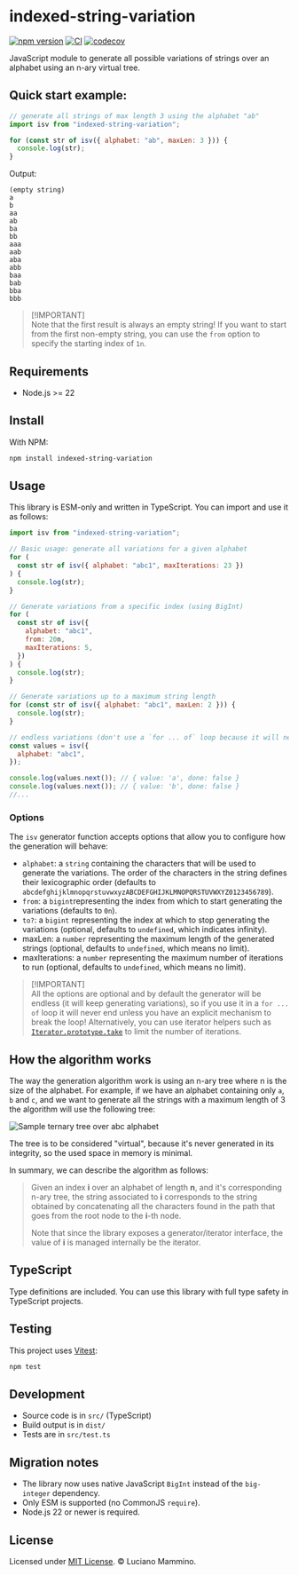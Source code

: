 # indexed-string-variation

[![npm version](https://badge.fury.io/js/indexed-string-variation.svg)](http://badge.fury.io/js/indexed-string-variation)
[![CI](https://github.com/lmammino/indexed-string-variation/actions/workflows/ci.yml/badge.svg)](https://github.com/lmammino/indexed-string-variation/actions/workflows/ci.yml)
[![codecov](https://codecov.io/gh/lmammino/indexed-string-variation/graph/badge.svg?token=4zplgm5bBj)](https://codecov.io/gh/lmammino/indexed-string-variation)

JavaScript module to generate all possible variations of strings over an
alphabet using an n-ary virtual tree.

## Quick start example:

```js
// generate all strings of max length 3 using the alphabet "ab"
import isv from "indexed-string-variation";

for (const str of isv({ alphabet: "ab", maxLen: 3 })) {
  console.log(str);
}
```

Output:

```plain
(empty string)
a
b
aa
ab
ba
bb
aaa
aab
aba
abb
baa
bab
bba
bbb
```

> [!IMPORTANT]\
> Note that the first result is always an empty string! If you want to start
> from the first non-empty string, you can use the `from` option to specify the
> starting index of `1n`.

## Requirements

- Node.js >= 22

## Install

With NPM:

```bash
npm install indexed-string-variation
```

## Usage

This library is ESM-only and written in TypeScript. You can import and use it as
follows:

```js
import isv from "indexed-string-variation";

// Basic usage: generate all variations for a given alphabet
for (
  const str of isv({ alphabet: "abc1", maxIterations: 23 })
) {
  console.log(str);
}

// Generate variations from a specific index (using BigInt)
for (
  const str of isv({
    alphabet: "abc1",
    from: 20n,
    maxIterations: 5,
  })
) {
  console.log(str);
}

// Generate variations up to a maximum string length
for (const str of isv({ alphabet: "abc1", maxLen: 2 })) {
  console.log(str);
}

// endless variations (don't use a `for ... of` loop because it will never end!)
const values = isv({
  alphabet: "abc1",
});

console.log(values.next()); // { value: 'a', done: false }
console.log(values.next()); // { value: 'b', done: false }
//...
```

### Options

The `isv` generator function accepts options that allow you to configure how the
generation will behave:

- `alphabet`: a `string` containing the characters that will be used to generate
  the variations. The order of the characters in the string defines their
  lexicographic order (defaults to
  `abcdefghijklmnopqrstuvwxyzABCDEFGHIJKLMNOPQRSTUVWXYZ0123456789`).
- `from`: a `bigint`representing the index from which to start generating the
  variations (defaults to `0n`).
- `to?`: a `bigint` representing the index at which to stop generating the
  variations (optional, defaults to `undefined`, which indicates infinity).
- maxLen: a `number` representing the maximum length of the generated strings
  (optional, defaults to `undefined`, which means no limit).
- maxIterations: a `number` representing the maximum number of iterations to run
  (optional, defaults to `undefined`, which means no limit).

> [!IMPORTANT]\
> All the options are optional and by default the generator will be endless (it
> will keep generating variations), so if you use it in a `for ... of` loop it
> will never end unless you have an explicit mechanism to break the loop!
> Alternatively, you can use iterator helpers such as
> [`Iterator.prototype.take`](https://developer.mozilla.org/en-US/docs/Web/JavaScript/Reference/Global_Objects/Iterator/take)
> to limit the number of iterations.

## How the algorithm works

The way the generation algorithm work is using an n-ary tree where n is the size
of the alphabet. For example, if we have an alphabet containing only `a`, `b`
and `c`, and we want to generate all the strings with a maximum length of 3 the
algorithm will use the following tree:

![Sample ternary tree over abc alphabet](doc/sample_diagram.png)

The tree is to be considered "virtual", because it's never generated in its
integrity, so the used space in memory is minimal.

In summary, we can describe the algorithm as follows:

> Given an index **i** over an alphabet of length **n**, and it's corresponding
> n-ary tree, the string associated to **i** corresponds to the string obtained
> by concatenating all the characters found in the path that goes from the root
> node to the **i**-th node.
>
> Note that since the library exposes a generator/iterator interface, the value
> of **i** is managed internally be the iterator.

## TypeScript

Type definitions are included. You can use this library with full type safety in
TypeScript projects.

## Testing

This project uses [Vitest](https://vitest.dev/):

```bash
npm test
```

## Development

- Source code is in `src/` (TypeScript)
- Build output is in `dist/`
- Tests are in `src/test.ts`

## Migration notes

- The library now uses native JavaScript `BigInt` instead of the `big-integer`
  dependency.
- Only ESM is supported (no CommonJS `require`).
- Node.js 22 or newer is required.

## License

Licensed under [MIT License](LICENSE). © Luciano Mammino.
